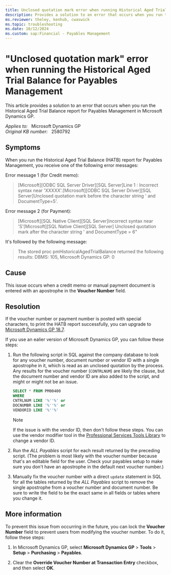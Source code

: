```yaml
---
title: Unclosed quotation mark error when running Historical Aged Trial Balance
description: Provides a solution to an error that occurs when you run the Historical Aged Trial Balance report for Payables Management.
ms.reviewer: theley, kenhub, cwaswick
ms.topic: troubleshooting
ms.date: 10/12/2024
ms.custom: sap:Financial - Payables Management
---
```

# "Unclosed quotation mark" error when running the Historical Aged Trial Balance for Payables Management

This article provides a solution to an error that occurs when you run the Historical Aged Trial Balance report for Payables Management in Microsoft Dynamics GP.

_Applies to:_ &nbsp; Microsoft Dynamics GP  
_Original KB number:_ &nbsp; 2580792

## Symptoms

When you run the Historical Aged Trial Balance (HATB) report for Payables Management, you receive one of the following error messages:

Error message 1 (for Credit memo):

> [Microsoft][ODBC SQL Server Driver][SQL Server]Line 1 : Incorrect syntax near 'XXXXX'.[Microsoft][ODBC SQL Server Driver][SQL Server]Unclosed quotation mark before the character string ' and DocumentType=5'.

Error message 2 (for Payment):

> [Microsoft][SQL Native Client][SQL Server]incorrect syntax near 'S'[Microsoft][SQL Native Client][SQL Server] Unclosed quotation mark after the character string ' and DocumentType = 6"

It's followed by the following message:

> The stored proc pmHistoricalAgedTrialBalance returned the following results: DBMS: 105, Microsoft Dynamics GP: 0

## Cause

This issue occurs when a credit memo or manual payment document is entered with an apostrophe in the **Voucher Number** field.

## Resolution

 If the voucher number or payment number is posted with special characters, to print the HATB report successfully, you can upgrade to [Microsoft Dynamics GP 18.7](https://community.dynamics.com/blogs/post/?postid=da2b849a-e349-ef11-a317-6045bda6fe6a).

If you use an ealier version of Microsoft Dynamics GP, you can follow these steps:

1. Run the following script in SQL against the company database to look for any voucher number, document number or vendor ID with a single apostrophe in it, which is read as an unclosed quotation by the process. Any results for the voucher number (`CONTRLNUM`) are likely the clause, but the document number and vendor ID are also added to the script, and might or might not be an issue.

    ```sql
    SELECT * FROM PM00400
    WHERE 
    CNTRLNUM LIKE '%''%' or 
    DOCNUMBR LIKE '%''%' or 
    VENDORID LIKE '%''%' 
    ```

   > [!NOTE]
   > If the issue is with the vendor ID, then don't follow these steps. You can use the vendor modifier tool in the [Professional Services Tools Library](/dynamics-gp/installation/profservicestoolslibrary) to change a vendor ID.

2. Run the _ALL Payables_ script for each result returned by the preceding script. (The problem is most likely with the voucher number because that's an editable field for the user. Check your payables setup to make sure you don't have an apostrophe in the default next voucher number.)

3. Manually fix the voucher number with a direct `update` statement in SQL for all the tables returned by the _ALL Payables_ script to remove the single apostrophe from a voucher number and document number. Be sure to write the field to be the exact same in all fields or tables where you change it.

## More information

To prevent this issue from occurring in the future, you can lock the **Voucher Number** field to prevent users from modifying the voucher number. To do it, follow these steps:

1. In Microsoft Dynamics GP, select **Microsoft Dynamics GP** > **Tools** > **Setup** > **Purchasing** > **Payables**.

2. Clear the **Override Voucher Number at Transaction Entry** checkbox, and then select **OK**.
